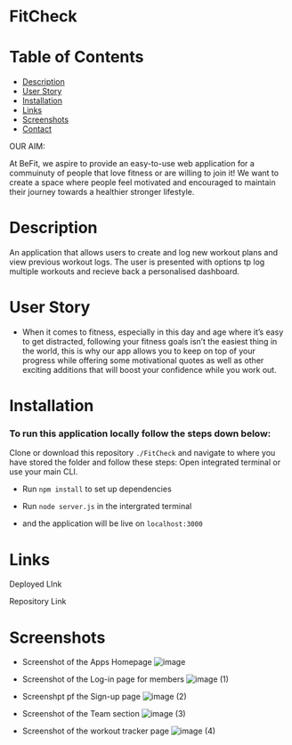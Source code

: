# FitCheck
# Table of Contents
- [Description](#description)
- [User Story](#user-Story)
- [Installation](#installation)
- [Links](#links)
- [Screenshots](#screenshots)
- [Contact](#contact)

OUR AIM:

At BeFit, we aspire to provide an easy-to-use web application for a commuinuty of people that love fitness or are willing to join it! We want to create a space where people feel motivated and encouraged to maintain their journey towards a healthier stronger lifestyle.

# Description
An application that allows users to create and log new workout plans and view previous workout logs.
The user is presented with options tp log multiple workouts and recieve back a personalised dashboard.

# User Story
 - When it comes to fitness, especially in this day and age where it’s easy to get distracted, following your fitness goals isn’t the easiest thing in the world, this is why our app allows you to keep on top of your progress while offering some motivational quotes as well as other exciting additions that will boost your confidence while you work out.


# Installation
### To run this application locally follow the steps down below:
Clone or download this repository `./FitCheck` and navigate to where you have stored the folder and follow these steps:
Open integrated terminal or use your main CLI.

* Run `npm install` to set up dependencies

* Run `node server.js` in the intergrated terminal

* and the application will be live on `localhost:3000`

# Links 

Deployed LInk 

Repository Link

# Screenshots

- Screenshot of the Apps Homepage
![image](https://user-images.githubusercontent.com/82878278/135284775-af1b63aa-a62c-48d4-b903-77caf6143634.png)

- Screenshot of the Log-in page for members 
![image (1)](https://user-images.githubusercontent.com/82878278/135284833-fe6bf01a-806e-44d0-a3be-64cd9d0b3ae9.png)

- Screenshpt pf the Sign-up page
![image (2)](https://user-images.githubusercontent.com/82878278/135284855-3a3a4357-ac11-4c2d-ace4-59073c75e418.png)

- Screenshot of the Team section 
![image (3)](https://user-images.githubusercontent.com/82878278/135285306-95cd0961-f71e-4702-a590-10d7b9aae614.png)

- Screenshot of the workout tracker page 
![image (4)](https://user-images.githubusercontent.com/82878278/135285564-d0b9f0c0-7ced-4aed-bd64-f1634ce3aa1c.png)



